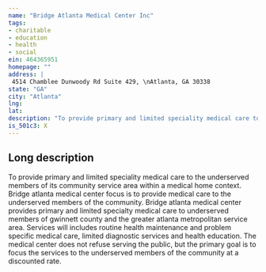 ```yaml
---
name: "Bridge Atlanta Medical Center Inc"
tags:
- charitable
- education
- health
- social
ein: 464365951
homepage: ""
address: |
 4514 Chamblee Dunwoody Rd Suite 429, \nAtlanta, GA 30338
state: "GA"
city: "Atlanta"
lng: 
lat: 
description: "To provide primary and limited speciality medical care to the underserved members of its community service area within a medical home context. Bridge atlanta medical center focus is to provide medical care to the underserved members of the community. "
is_501c3: X
---
```


## Long description

To provide primary and limited speciality medical care to the underserved members of its community service area within a medical home context. Bridge atlanta medical center focus is to provide medical care to the underserved members of the community. Bridge atlanta medical center provides primary and limited specialty medical care to underserved members of gwinnett county and the greater atlanta metropolitan service area. Services will includes routine health maintenance and problem specific medical care, limited diagnostic services and health education. The medical center does not refuse serving the public, but the primary goal is to focus the services to the underserved members of the community at a discounted rate. 
